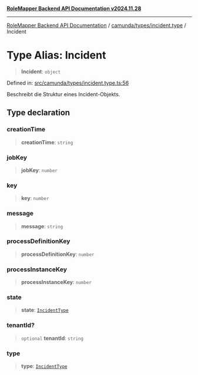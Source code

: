 [**RoleMapper Backend API Documentation v2024.11.28**](../../../../README.md)

***

[RoleMapper Backend API Documentation](../../../../modules.md) / [camunda/types/incident.type](../README.md) / Incident

# Type Alias: Incident

> **Incident**: `object`

Defined in: [src/camunda/types/incident.type.ts:56](https://github.com/FlowCraft-AG/RoleMapper/blob/bd02a9f13cb3346480f35c2638b81cb7d31e5c1f/backend/src/camunda/types/incident.type.ts#L56)

Beschreibt die Struktur eines Incident-Objekts.

## Type declaration

### creationTime

> **creationTime**: `string`

### jobKey

> **jobKey**: `number`

### key

> **key**: `number`

### message

> **message**: `string`

### processDefinitionKey

> **processDefinitionKey**: `number`

### processInstanceKey

> **processInstanceKey**: `number`

### state

> **state**: [`IncidentType`](IncidentType.md)

### tenantId?

> `optional` **tenantId**: `string`

### type

> **type**: [`IncidentType`](IncidentType.md)
